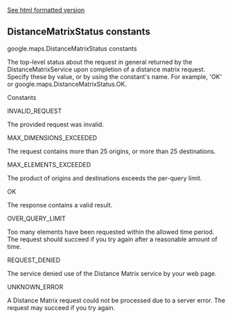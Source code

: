[See html formatted version](https://huasofoundries.github.io/google-maps-documentation/DistanceMatrixStatus.html)


DistanceMatrixStatus constants
------------------------------

google.maps.DistanceMatrixStatus constants

The top-level status about the request in general returned by the DistanceMatrixService upon completion of a distance matrix request. Specify these by value, or by using the constant's name. For example, 'OK' or google.maps.DistanceMatrixStatus.OK.

Constants

INVALID\_REQUEST

The provided request was invalid.

MAX\_DIMENSIONS\_EXCEEDED

The request contains more than 25 origins, or more than 25 destinations.

MAX\_ELEMENTS\_EXCEEDED

The product of origins and destinations exceeds the per-query limit.

OK

The response contains a valid result.

OVER\_QUERY\_LIMIT

Too many elements have been requested within the allowed time period. The request should succeed if you try again after a reasonable amount of time.

REQUEST\_DENIED

The service denied use of the Distance Matrix service by your web page.

UNKNOWN\_ERROR

A Distance Matrix request could not be processed due to a server error. The request may succeed if you try again.